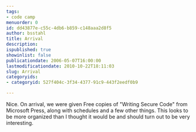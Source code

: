 ```yaml
---
tags:
- code camp
menuorder: 0
id: dd43877e-c55c-4db6-b859-c148aaa2d8f5
author: bsstahl
title: Arrival
description: 
ispublished: true
showinlist: false
publicationdate: 2006-05-07T16:00:00
lastmodificationdate: 2010-10-22T18:11:03
slug: Arrival
categoryids:
- categoryid: 527f404c-3f34-4377-91c9-443f2eedf0b9

---
```

Nice. On arrival, we were given Free copies of "Writing Secure Code" from Microsoft Press, along with schedules and a few other things. This looks to be more organized than I thought it would be and should turn out to be very interesting.  
